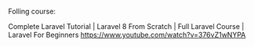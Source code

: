 Folling course:

Complete Laravel Tutorial | Laravel 8 From Scratch | Full Laravel Course | Laravel For Beginners
https://www.youtube.com/watch?v=376vZ1wNYPA

